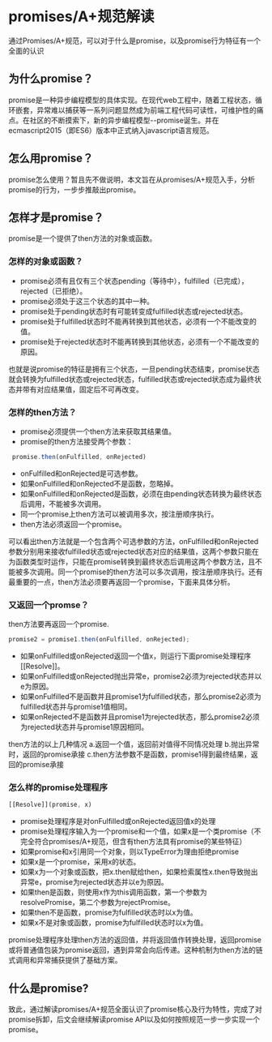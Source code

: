 # promises/A+规范解读

通过Promises/A+规范，可以对于什么是promise，以及promise行为特征有一个全面的认识

## 为什么promise？

promise是一种异步编程模型的具体实现。在现代web工程中，随着工程状态，循环嵌套，异常难以捕获等一系列问题显然成为前端工程代码可读性，可维护性的痛点。在社区的不断摸索下，新的异步编程模型--promise诞生。并在ecmascript2015（即ES6）版本中正式纳入javascript语言规范。

## 怎么用promise？

promise怎么使用？暂且先不做说明，本文旨在从promises/A+规范入手，分析promise的行为，一步步推敲出promise。

## 怎样才是promise？

promise是一个提供了then方法的对象或函数。

### 怎样的对象或函数？

* promise必须有且仅有三个状态pending（等待中），fulfilled（已完成），rejected（已拒绝）。
* promise必须处于这三个状态的其中一种。
* promise处于pending状态时有可能转变成fulfilled状态或rejected状态。
* promise处于fulfilled状态时不能再转换到其他状态，必须有一个不能改变的值。
* promise处于rejected状态时不能再转换到其他状态，必须有一个不能改变的原因。

也就是说promise的特征是拥有三个状态，一旦pending状态结束，promise状态就会转换为fulfilled状态或rejected状态，fulfilled状态或rejected状态成为最终状态并带有对应结果值，固定后不可再改变。

### 怎样的then方法？

* promise必须提供一个then方法来获取其结果值。
* promise的then方法接受两个参数：
```js
 promise.then(onFulfilled, onRejected)
 ```
 * onFulfilled和onRejected是可选参数。
 * 如果onFulfilled和onRejected不是函数，忽略掉。
 * 如果onFulfilled和onRejected是函数，必须在由pending状态转换为最终状态后调用，不能被多次调用。
 * 同一个promise上then方法可以被调用多次，按注册顺序执行。
 * then方法必须返回一个promise。

 可以看出then方法就是一个包含两个可选参数的方法，onFulfilled和onRejected参数分别用来接收fulfilled状态或rejected状态对应的结果值，这两个参数只能在为函数类型时运作，只能在promise转换到最终状态后调用这两个参数方法，且不能被多次调用。同一个promise的then方法可以多次调用，按注册顺序执行。还有最重要的一点，then方法必须要再返回一个promise，下面来具体分析。

 ### 又返回一个promse？

then方法要再返回一个promise.
```js
promise2 = promise1.then(onFulfilled, onRejected);
``` 

* 如果onFulfilled或onRejected返回一个值x，则运行下面promise处理程序 [[Resolve]]。
* 如果onFulfilled或onRejected抛出异常e，promise2必须为rejected状态并以e为原因。
* 如果onFulfilled不是函数并且promise1为fulfilled状态，那么promise2必须为fulfilled状态并与promise1值相同。
* 如果onRejected不是函数并且promise1为rejected状态，那么promise2必须为rejected状态并与promise1原因相同。

then方法的以上几种情况
a.返回一个值，返回前对值得不同情况处理
b.抛出异常时，返回的promise承接
c.then方法参数不是函数，promise1得到最终结果，返回的promise承接

### 怎么样的promise处理程序

```js
[[Resolve]](promise, x)
```

* promise处理程序是对onFulfilled或onRejected返回值x的处理
* promise处理程序输入为一个promise和一个值，如果x是一个类promise（不完全符合promises/A+规范，但含有then方法具有promise的某些特征）
* 如果promise和x引用同一个对象，则以TypeError为理由拒绝promise
* 如果x是一个promise，采用x的状态。
* 如果x为一个对象或函数，把x.then赋给then，如果检索属性x.then导致抛出异常e，promise为rejected状态并以e为原因。
* 如果then是函数，则使用x作为this调用函数，第一个参数为resolvePromise，第二个参数为rejectPromise。
* 如果then不是函数，promise为fulfilled状态时以x为值。
* 如果x不是对象或函数，promise为fulfilled状态时以x为值。

promise处理程序处理then方法的返回值，并将返回值作转换处理，返回promise或将普通值包装为promise返回，遇到异常会向后传递。这种机制为then方法的链式调用和异常捕获提供了基础方案。

## 什么是promise?

致此，通过解读promises/A+规范全面认识了promise核心及行为特性，完成了对promise拆卸，后文会继续解读promise API以及如何按照规范一步一步实现一个promise。
